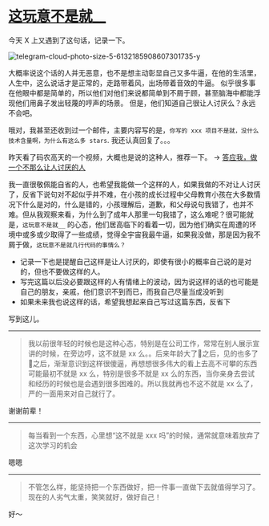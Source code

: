 # [这玩意不是就__](https://github.com/yihong0618/gitblog/issues/291)

今天 X 上又遇到了这句话，记录一下。

![telegram-cloud-photo-size-5-6132185908607301735-y](https://github.com/user-attachments/assets/8791927e-261d-48b1-8f2d-3c4cee069c86)

大概率说这个话的人并无恶意，也不是想主动彰显自己又多牛逼，在他的生活里，人生中，这么说话才是正常的，走路带着风，出场带着音效的牛逼。
似乎很多事在他眼中都是简单的，所以他们对他们来说都简单到不屑于顾，甚至脑海中都能浮现他们用鼻子发出轻蔑的哼声的场景。
但是，他们知道自己很让人讨厌么？永远不会吧。

哦对，我甚至还收到过一个邮件，主要内容写的是，`你写的 xxx 项目不是就，没什么技术含量啊，为什么有这么多 stars`. 我还认真回复了。。。

昨天看了码农高天的一个视频，大概也是说的这种人，推荐一下。 -> [答应我，做一个不那么让人讨厌的人](https://www.bilibili.com/video/BV1ME421w7YB)

我一直很敬佩能自省的人，也希望我能做一个这样的人，如果我做的不对让人讨厌了，反省下说句对不起似乎并不难，在小孩的成长过程中父母教育小孩在大多数情况下什么是对的，什么是错的，小孩理解后，道歉，和父母说句我错了，也并不难。但从我观察来看，为什么到了成年人那里一句我错了，这么难呢？很可能就是，`这玩意不是就__` 的心态，他们居高临下的看着一切，因为他们确实在周遭的环境中或多或少取得了一些成绩，觉得全宇宙我最牛逼，如果我没做，那是因为我不屑于做，`这玩意不是就几行代码的事情么？`

- 记录一下也是提醒自己这样是让人讨厌的，即使有很小的概率自己说的是对的，但也不要做这样的人。
- 写完这篇以后没必要跟这样的人有情绪上的波动，因为说这样的话的也可能是自己的朋友，亲戚，他们意识不到而已，而我自己尽量当成没听到
- 如果未来我也说这样的话，希望我想起来自己写过这篇东西，反省下

写到这儿。



---

> 我以前很年轻的时候也是这种心态，特别是在公司工作，常常在别人展示宣讲的时候，在旁边哼，这不就是 xx 么。。后来年龄大了🤏之后，见的也多了🤏之后，渐渐意识到这样很傻逼，再想想很多伟大的看上去高不可攀的东西可能最初不就是 xx 么，特别是很多不就是 xx 么的东西，当你亲身去尝试和经历的时候也是会遇到很多困难的。所以我就再也不这不就是 xx 么了，严的一面用来对自己就行了。

谢谢前辈！

---

> 每当看到一个东西，心里想“这不就是 xxx 吗”的时候，通常就意味着放弃了这次学习的机会

嗯嗯

---

> 不管怎么样，能坚持把一个东西做好，把一件事一直做下去就值得学习了。现在的人劣气太重，笑笑就好，做好自己！

好～